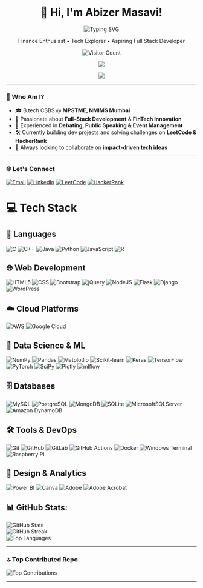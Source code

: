 <h1 align="center">
  🚀 Hi, I'm Abizer Masavi!
</h1>
<p align="center">
  <img src="https://readme-typing-svg.demolab.com?font=JetBrains+Mono&size=22&duration=3000&pause=1000&color=47F5A9&center=true&width=950&lines=Solving+Problems,+Building+Solutions,+Coding+Dreams." alt="Typing SVG" />
</p>

<p align="center">
  Finance Enthusiast • Tech Explorer • Aspiring Full Stack Developer
</p>

<p align="center">
  <img src="https://komarev.com/ghpvc/?username=abizer007&color=orange" alt="Visitor Count"/>
</p>

<p align="center">
  <img src="https://capsule-render.vercel.app/api?type=waving&color=0:00ffe5,100:0077ff&height=180&section=header&text=Abizer%20Masavi%20|%20Tech%20x%20Finance%20Explorer&fontSize=28&fontColor=ffffff&fontAlignY=35&animation=twinkling" />
</p>

<!-- ⌨️ Typing Effect (Fully Working) -->
<p align="center">
  <img src="https://readme-typing-svg.herokuapp.com?font=Fira+Code&size=22&pause=1000&color=00FFE5&center=true&vCenter=true&width=1000&lines=Crafting+Future-Ready+Tech+⚙️;Exploring+FinTech+Horizons+💹;Speaker+%7C+Developer+%7C+Learner+🚀" />
</p>

---

### 💫 Who Am I?
- 🎓 B.tech CSBS @ **MPSTME, NMIMS Mumbai**
- 💼 Passionate about **Full-Stack Development** & **FinTech Innovation**
- 🎤 Experienced in **Debating, Public Speaking & Event Management**
- 🛠 Currently building dev projects and solving challenges on **LeetCode & HackerRank**
- 🤝 Always looking to collaborate on **impact-driven tech ideas**

---


### 🌐 Let's Connect

[![Email](https://img.shields.io/badge/Email-abizermasavi%40gmail.com-D14836?style=for-the-badge&logo=gmail&logoColor=white)](mailto:abizermasavi@gmail.com)
[![LinkedIn](https://img.shields.io/badge/LinkedIn-Abizer%20Masavi-%230077B5?style=for-the-badge&logo=linkedin&logoColor=white)](https://www.linkedin.com/in/abizer-masavi-788a13281)
[![LeetCode](https://img.shields.io/badge/LeetCode-abizer__masavi-%23FFA116?style=for-the-badge&logo=leetcode&logoColor=white)](https://leetcode.com/u/abizer_masavi/)
[![HackerRank](https://img.shields.io/badge/HackerRank-abizermasavi-%232EC866?style=for-the-badge&logo=hackerrank&logoColor=white)](https://www.hackerrank.com/profile/abizermasavi)


# 💻 Tech Stack

## 🧠 Languages
![C](https://img.shields.io/badge/C-%2300599C.svg?style=for-the-badge&logo=c&logoColor=white)
![C++](https://img.shields.io/badge/C%2B%2B-%2300599C.svg?style=for-the-badge&logo=c%2B%2B&logoColor=white)
![Java](https://img.shields.io/badge/Java-%23ED8B00.svg?style=for-the-badge&logo=openjdk&logoColor=white)
![Python](https://img.shields.io/badge/Python-3670A0?style=for-the-badge&logo=python&logoColor=ffdd54)
![JavaScript](https://img.shields.io/badge/JavaScript-%23323330.svg?style=for-the-badge&logo=javascript&logoColor=%23F7DF1E)
![R](https://img.shields.io/badge/R-%23276DC3.svg?style=for-the-badge&logo=r&logoColor=white)

## 🌐 Web Development
![HTML5](https://img.shields.io/badge/HTML5-%23E34F26.svg?style=for-the-badge&logo=html5&logoColor=white)
![CSS](https://img.shields.io/badge/CSS-%231572B6.svg?style=for-the-badge&logo=css3&logoColor=white)
![Bootstrap](https://img.shields.io/badge/Bootstrap-%238511FA.svg?style=for-the-badge&logo=bootstrap&logoColor=white)
![jQuery](https://img.shields.io/badge/jQuery-%230769AD.svg?style=for-the-badge&logo=jquery&logoColor=white)
![NodeJS](https://img.shields.io/badge/Node.js-6DA55F?style=for-the-badge&logo=node.js&logoColor=white)
![Flask](https://img.shields.io/badge/Flask-%23000.svg?style=for-the-badge&logo=flask&logoColor=white)
![Django](https://img.shields.io/badge/Django-%23092E20.svg?style=for-the-badge&logo=django&logoColor=white)
![WordPress](https://img.shields.io/badge/WordPress-%23117AC9.svg?style=for-the-badge&logo=WordPress&logoColor=white)

## ☁️ Cloud Platforms
![AWS](https://img.shields.io/badge/AWS-%23FF9900.svg?style=for-the-badge&logo=amazon-aws&logoColor=white)
![Google Cloud](https://img.shields.io/badge/Google%20Cloud-%234285F4.svg?style=for-the-badge&logo=google-cloud&logoColor=white)

## 🧪 Data Science & ML
![NumPy](https://img.shields.io/badge/Numpy-%23013243.svg?style=for-the-badge&logo=numpy&logoColor=white)
![Pandas](https://img.shields.io/badge/Pandas-%23150458.svg?style=for-the-badge&logo=pandas&logoColor=white)
![Matplotlib](https://img.shields.io/badge/Matplotlib-%23ffffff.svg?style=for-the-badge&logo=Matplotlib&logoColor=black)
![Scikit-learn](https://img.shields.io/badge/scikit--learn-%23F7931E.svg?style=for-the-badge&logo=scikit-learn&logoColor=white)
![Keras](https://img.shields.io/badge/Keras-%23D00000.svg?style=for-the-badge&logo=Keras&logoColor=white)
![TensorFlow](https://img.shields.io/badge/TensorFlow-%23FF6F00.svg?style=for-the-badge&logo=TensorFlow&logoColor=white)
![PyTorch](https://img.shields.io/badge/PyTorch-%23EE4C2C.svg?style=for-the-badge&logo=PyTorch&logoColor=white)
![SciPy](https://img.shields.io/badge/SciPy-%230C55A5.svg?style=for-the-badge&logo=scipy&logoColor=white)
![Plotly](https://img.shields.io/badge/Plotly-%233F4F75.svg?style=for-the-badge&logo=plotly&logoColor=white)
![mlflow](https://img.shields.io/badge/mlflow-%23d9ead3.svg?style=for-the-badge&logo=numpy&logoColor=blue)

## 🗄️ Databases
![MySQL](https://img.shields.io/badge/MySQL-4479A1.svg?style=for-the-badge&logo=mysql&logoColor=white)
![PostgreSQL](https://img.shields.io/badge/PostgreSQL-316192.svg?style=for-the-badge&logo=postgresql&logoColor=white)
![MongoDB](https://img.shields.io/badge/MongoDB-%234ea94b.svg?style=for-the-badge&logo=mongodb&logoColor=white)
![SQLite](https://img.shields.io/badge/SQLite-%2307405e.svg?style=for-the-badge&logo=sqlite&logoColor=white)
![MicrosoftSQLServer](https://img.shields.io/badge/Microsoft%20SQL%20Server-CC2927?style=for-the-badge&logo=microsoft%20sql%20server&logoColor=white)
![Amazon DynamoDB](https://img.shields.io/badge/Amazon%20DynamoDB-4053D6?style=for-the-badge&logo=Amazon%20DynamoDB&logoColor=white)

## 🛠 Tools & DevOps
![Git](https://img.shields.io/badge/Git-%23F05033.svg?style=for-the-badge&logo=git&logoColor=white)
![GitHub](https://img.shields.io/badge/GitHub-%23121011.svg?style=for-the-badge&logo=github&logoColor=white)
![GitLab](https://img.shields.io/badge/GitLab-%23181717.svg?style=for-the-badge&logo=gitlab&logoColor=white)
![GitHub Actions](https://img.shields.io/badge/GitHub%20Actions-%232671E5.svg?style=for-the-badge&logo=githubactions&logoColor=white)
![Docker](https://img.shields.io/badge/Docker-%230db7ed.svg?style=for-the-badge&logo=docker&logoColor=white)
![Windows Terminal](https://img.shields.io/badge/Windows%20Terminal-%234D4D4D.svg?style=for-the-badge&logo=windows-terminal&logoColor=white)
![Raspberry Pi](https://img.shields.io/badge/Raspberry%20Pi-C51A4A?style=for-the-badge&logo=Raspberry-Pi)

## 🎨 Design & Analytics
![Power BI](https://img.shields.io/badge/Power%20BI-F2C811.svg?style=for-the-badge&logo=powerbi&logoColor=black)
![Canva](https://img.shields.io/badge/Canva-%2300C4CC.svg?style=for-the-badge&logo=Canva&logoColor=white)
![Adobe](https://img.shields.io/badge/Adobe-%23FF0000.svg?style=for-the-badge&logo=adobe&logoColor=white)
![Adobe Acrobat](https://img.shields.io/badge/Adobe%20Acrobat%20Reader-EC1C24.svg?style=for-the-badge&logo=Adobe%20Acrobat%20Reader&logoColor=white)

## 📊 GitHub Stats:
![GitHub Stats](https://github-readme-stats.vercel.app/api?username=Abizer007&theme=dark&hide_border=false&include_all_commits=true&count_private=true&cache_seconds=1)<br/>
![GitHub Streak](https://github-readme-streak-stats.herokuapp.com/?user=Abizer007&theme=dark&hide_border=false&cache_seconds=1)<br/>
![Top Languages](https://github-readme-stats.vercel.app/api/top-langs/?username=Abizer007&layout=compact&hide_border=false&theme=dark&include_all_commits=true&count_private=true&cache_seconds=1)

---

### 🔝 Top Contributed Repo
![Top Contributions](https://github-contributor-stats.vercel.app/api?username=Abizer007&limit=5&theme=dark&combine_all_yearly_contributions=true&cache=1)

---




